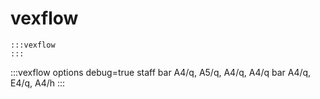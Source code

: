 ---
---

# vexflow

```
:::vexflow
:::
```

:::vexflow
options debug=true
staff
  bar
    A4/q, A5/q, A4/q, A4/q
  bar
    A4/q, E4/q, A4/h
:::

